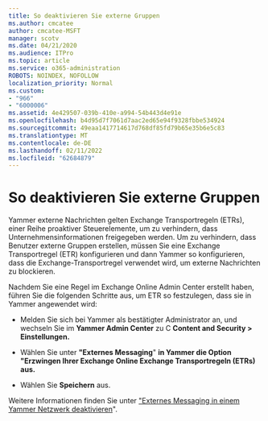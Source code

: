 ```yaml
---
title: So deaktivieren Sie externe Gruppen
ms.author: cmcatee
author: cmcatee-MSFT
manager: scotv
ms.date: 04/21/2020
ms.audience: ITPro
ms.topic: article
ms.service: o365-administration
ROBOTS: NOINDEX, NOFOLLOW
localization_priority: Normal
ms.custom:
- "966"
- "6000006"
ms.assetid: 4e429507-039b-410e-a994-54b443d4e91e
ms.openlocfilehash: b4d95d7f7061d7aac2ed65e94f9328fbbe534924
ms.sourcegitcommit: 49eaa1417714617d768df85fd79b65e35b6e5c83
ms.translationtype: MT
ms.contentlocale: de-DE
ms.lasthandoff: 02/11/2022
ms.locfileid: "62684879"
---
```

# <a name="how-to-disable-external-groups"></a>So deaktivieren Sie externe Gruppen

Yammer externe Nachrichten gelten Exchange Transportregeln (ETRs), einer Reihe proaktiver Steuerelemente, um zu verhindern, dass Unternehmensinformationen freigegeben werden. Um zu verhindern, dass Benutzer externe Gruppen erstellen, müssen Sie eine Exchange Transportregel (ETR) konfigurieren und dann Yammer so konfigurieren, dass die Exchange-Transportregel verwendet wird, um externe Nachrichten zu blockieren.
  
Nachdem Sie eine Regel im Exchange Online Admin Center erstellt haben, führen Sie die folgenden Schritte aus, um ETR so festzulegen, dass sie in Yammer angewendet wird:
  
- Melden Sie sich bei Yammer als bestätigter Administrator an, und wechseln Sie im **Yammer Admin Center** zu C **Content and Security \> Einstellungen.**

- Wählen Sie unter **"Externes Messaging**" **in Yammer die Option "Erzwingen Ihrer Exchange Online Exchange Transportregeln (ETRs) aus.**

- Wählen Sie **Speichern** aus.

Weitere Informationen finden Sie unter ["Externes Messaging in einem Yammer Netzwerk deaktivieren](https://docs.microsoft.com/yammer/work-with-external-users/disable-external-messaging)".
  